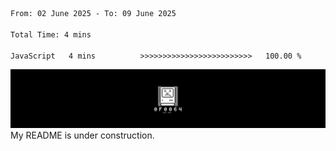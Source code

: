 <!--START_SECTION:waka-->

```txt
From: 02 June 2025 - To: 09 June 2025

Total Time: 4 mins

JavaScript   4 mins          >>>>>>>>>>>>>>>>>>>>>>>>>   100.00 %
```

<!--END_SECTION:waka-->

<img src="https://raw.githubusercontent.com/n3xta/image-hosting/main/img/202411032331174.png"/>
My README is under construction. 
